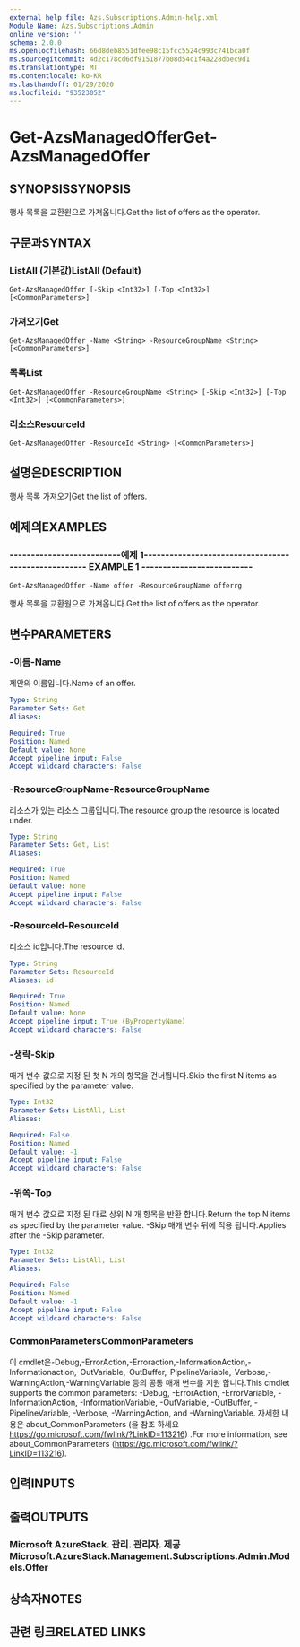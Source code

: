 ```yaml
---
external help file: Azs.Subscriptions.Admin-help.xml
Module Name: Azs.Subscriptions.Admin
online version: ''
schema: 2.0.0
ms.openlocfilehash: 66d8deb8551dfee98c15fcc5524c993c741bca0f
ms.sourcegitcommit: 4d2c178cd6df9151877b08d54c1f4a228dbec9d1
ms.translationtype: MT
ms.contentlocale: ko-KR
ms.lasthandoff: 01/29/2020
ms.locfileid: "93523052"
---
```

# <span data-ttu-id="18a78-101">Get-AzsManagedOffer</span><span class="sxs-lookup"><span data-stu-id="18a78-101">Get-AzsManagedOffer</span></span>

## <span data-ttu-id="18a78-102">SYNOPSIS</span><span class="sxs-lookup"><span data-stu-id="18a78-102">SYNOPSIS</span></span>
<span data-ttu-id="18a78-103">행사 목록을 교환원으로 가져옵니다.</span><span class="sxs-lookup"><span data-stu-id="18a78-103">Get the list of offers as the operator.</span></span>

## <span data-ttu-id="18a78-104">구문과</span><span class="sxs-lookup"><span data-stu-id="18a78-104">SYNTAX</span></span>

### <span data-ttu-id="18a78-105">ListAll (기본값)</span><span class="sxs-lookup"><span data-stu-id="18a78-105">ListAll (Default)</span></span>
```
Get-AzsManagedOffer [-Skip <Int32>] [-Top <Int32>] [<CommonParameters>]
```

### <span data-ttu-id="18a78-106">가져오기</span><span class="sxs-lookup"><span data-stu-id="18a78-106">Get</span></span>
```
Get-AzsManagedOffer -Name <String> -ResourceGroupName <String> [<CommonParameters>]
```

### <span data-ttu-id="18a78-107">목록</span><span class="sxs-lookup"><span data-stu-id="18a78-107">List</span></span>
```
Get-AzsManagedOffer -ResourceGroupName <String> [-Skip <Int32>] [-Top <Int32>] [<CommonParameters>]
```

### <span data-ttu-id="18a78-108">리소스</span><span class="sxs-lookup"><span data-stu-id="18a78-108">ResourceId</span></span>
```
Get-AzsManagedOffer -ResourceId <String> [<CommonParameters>]
```

## <span data-ttu-id="18a78-109">설명은</span><span class="sxs-lookup"><span data-stu-id="18a78-109">DESCRIPTION</span></span>
<span data-ttu-id="18a78-110">행사 목록 가져오기</span><span class="sxs-lookup"><span data-stu-id="18a78-110">Get the list of offers.</span></span>

## <span data-ttu-id="18a78-111">예제의</span><span class="sxs-lookup"><span data-stu-id="18a78-111">EXAMPLES</span></span>

### <span data-ttu-id="18a78-112">--------------------------예제 1--------------------------</span><span class="sxs-lookup"><span data-stu-id="18a78-112">-------------------------- EXAMPLE 1 --------------------------</span></span>
```
Get-AzsManagedOffer -Name offer -ResourceGroupName offerrg
```

<span data-ttu-id="18a78-113">행사 목록을 교환원으로 가져옵니다.</span><span class="sxs-lookup"><span data-stu-id="18a78-113">Get the list of offers as the operator.</span></span>

## <span data-ttu-id="18a78-114">변수</span><span class="sxs-lookup"><span data-stu-id="18a78-114">PARAMETERS</span></span>

### <span data-ttu-id="18a78-115">-이름</span><span class="sxs-lookup"><span data-stu-id="18a78-115">-Name</span></span>
<span data-ttu-id="18a78-116">제안의 이름입니다.</span><span class="sxs-lookup"><span data-stu-id="18a78-116">Name of an offer.</span></span>

```yaml
Type: String
Parameter Sets: Get
Aliases:

Required: True
Position: Named
Default value: None
Accept pipeline input: False
Accept wildcard characters: False
```

### <span data-ttu-id="18a78-117">-ResourceGroupName</span><span class="sxs-lookup"><span data-stu-id="18a78-117">-ResourceGroupName</span></span>
<span data-ttu-id="18a78-118">리소스가 있는 리소스 그룹입니다.</span><span class="sxs-lookup"><span data-stu-id="18a78-118">The resource group the resource is located under.</span></span>

```yaml
Type: String
Parameter Sets: Get, List
Aliases:

Required: True
Position: Named
Default value: None
Accept pipeline input: False
Accept wildcard characters: False
```

### <span data-ttu-id="18a78-119">-ResourceId</span><span class="sxs-lookup"><span data-stu-id="18a78-119">-ResourceId</span></span>
<span data-ttu-id="18a78-120">리소스 id입니다.</span><span class="sxs-lookup"><span data-stu-id="18a78-120">The resource id.</span></span>

```yaml
Type: String
Parameter Sets: ResourceId
Aliases: id

Required: True
Position: Named
Default value: None
Accept pipeline input: True (ByPropertyName)
Accept wildcard characters: False
```

### <span data-ttu-id="18a78-121">-생략</span><span class="sxs-lookup"><span data-stu-id="18a78-121">-Skip</span></span>
<span data-ttu-id="18a78-122">매개 변수 값으로 지정 된 첫 N 개의 항목을 건너뜁니다.</span><span class="sxs-lookup"><span data-stu-id="18a78-122">Skip the first N items as specified by the parameter value.</span></span>

```yaml
Type: Int32
Parameter Sets: ListAll, List
Aliases:

Required: False
Position: Named
Default value: -1
Accept pipeline input: False
Accept wildcard characters: False
```

### <span data-ttu-id="18a78-123">-위쪽</span><span class="sxs-lookup"><span data-stu-id="18a78-123">-Top</span></span>
<span data-ttu-id="18a78-124">매개 변수 값으로 지정 된 대로 상위 N 개 항목을 반환 합니다.</span><span class="sxs-lookup"><span data-stu-id="18a78-124">Return the top N items as specified by the parameter value.</span></span>
<span data-ttu-id="18a78-125">-Skip 매개 변수 뒤에 적용 됩니다.</span><span class="sxs-lookup"><span data-stu-id="18a78-125">Applies after the -Skip parameter.</span></span>

```yaml
Type: Int32
Parameter Sets: ListAll, List
Aliases:

Required: False
Position: Named
Default value: -1
Accept pipeline input: False
Accept wildcard characters: False
```

### <span data-ttu-id="18a78-126">CommonParameters</span><span class="sxs-lookup"><span data-stu-id="18a78-126">CommonParameters</span></span>
<span data-ttu-id="18a78-127">이 cmdlet은-Debug,-ErrorAction,-Erroraction,-InformationAction,-Informationaction,-OutVariable,-OutBuffer,-PipelineVariable,-Verbose,-WarningAction,-WarningVariable 등의 공통 매개 변수를 지원 합니다.</span><span class="sxs-lookup"><span data-stu-id="18a78-127">This cmdlet supports the common parameters: -Debug, -ErrorAction, -ErrorVariable, -InformationAction, -InformationVariable, -OutVariable, -OutBuffer, -PipelineVariable, -Verbose, -WarningAction, and -WarningVariable.</span></span> <span data-ttu-id="18a78-128">자세한 내용은 about_CommonParameters (을 참조 하세요 https://go.microsoft.com/fwlink/?LinkID=113216) .</span><span class="sxs-lookup"><span data-stu-id="18a78-128">For more information, see about_CommonParameters (https://go.microsoft.com/fwlink/?LinkID=113216).</span></span>

## <span data-ttu-id="18a78-129">입력</span><span class="sxs-lookup"><span data-stu-id="18a78-129">INPUTS</span></span>

## <span data-ttu-id="18a78-130">출력</span><span class="sxs-lookup"><span data-stu-id="18a78-130">OUTPUTS</span></span>

### <span data-ttu-id="18a78-131">Microsoft AzureStack. 관리. 관리자. 제공</span><span class="sxs-lookup"><span data-stu-id="18a78-131">Microsoft.AzureStack.Management.Subscriptions.Admin.Models.Offer</span></span>

## <span data-ttu-id="18a78-132">상속자</span><span class="sxs-lookup"><span data-stu-id="18a78-132">NOTES</span></span>

## <span data-ttu-id="18a78-133">관련 링크</span><span class="sxs-lookup"><span data-stu-id="18a78-133">RELATED LINKS</span></span>

